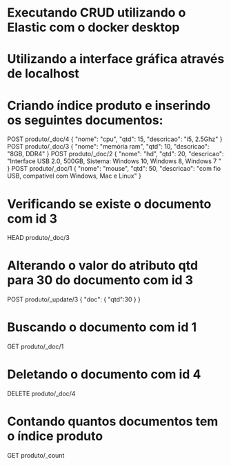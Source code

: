 # Executando CRUD utilizando o Elastic com o docker desktop
# Utilizando a interface gráfica através de localhost
# Criando índice produto e inserindo os seguintes documentos:

POST produto/_doc/4
{
  "nome": "cpu", 
  "qtd": 15, 
  "descricao": "i5, 2.5Ghz"
}
POST produto/_doc/3
{
  "nome": "memória ram", 
  "qtd": 10, 
  "descricao": "8GB, DDR4"
}
POST produto/_doc/2
{
  "nome": "hd",
  "qtd": 20, 
  "descricao": "Interface USB 2.0, 500GB, Sistema: Windows 10, Windows 8, Windows 7 "
}
POST produto/_doc/1
{
  "nome": "mouse", "qtd": 50, "descricao": "com fio USB, compatível com Windows, Mac e Linux"
}

# Verificando se existe o documento com  id 3

HEAD produto/_doc/3

# Alterando o valor do atributo qtd para 30 do documento com id 3

POST produto/_update/3
{
  "doc": {
    "qtd":30
  }
}

# Buscando o documento com id 1

GET produto/_doc/1

# Deletando o documento com id 4

DELETE produto/_doc/4

# Contando quantos documentos tem o índice produto

GET produto/_count



